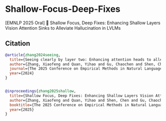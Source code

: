 # Shallow-Focus-Deep-Fixes
[EMNLP 2025 Oral] 🎉 Shallow Focus, Deep Fixes: Enhancing Shallow Layers Vision Attention Sinks to Alleviate Hallucination in LVLMs


## Citation
```bibtex
@article{zhang2024seeing,
  title={Seeing clearly by layer two: Enhancing attention heads to alleviate hallucination in lvlms},
  author={Zhang, Xiaofeng and Quan, Yihao and Gu, Chaochen and Shen, Chen and Yuan, Xiaosong and Yan, Shaotian and Cheng, Hao and Wu, Kaijie and Ye, Jieping},
  journal={The 2025 Conference on Empirical Methods in Natural Language Processing},
  year={2024}
}


@inproceedings{zhang2025shallow,
  title={Shallow Focus, Deep Fixes: Enhancing Shallow Layers Vision Attention Sinks to Alleviate Hallucination in LVLMs},
  author={Zhang, Xiaofeng and Quan, Yihao and Shen, Chen and Gu, Chaochen and Yuan, Xiaosong and Yan, Shaotian and Cao, Jiawei and Cheng, Hao and Wu, Kaijie and Ye, Jieping},
  booktitle={The 2025 Conference on Empirical Methods in Natural Language Processing},
  year={2025}
}
```

